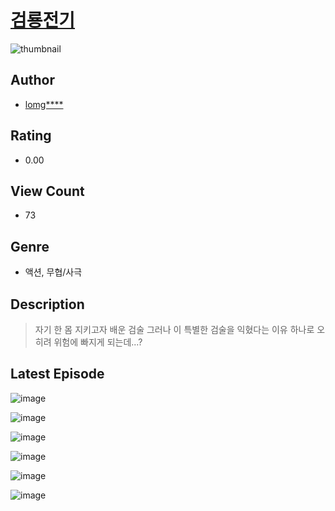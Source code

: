 # [검룡전기](https://comic.naver.com/bestChallenge/list?titleId=810461)
![thumbnail](https://image-comic.pstatic.net/user_contents_data/challenge_comic/2023/05/23/324447/upload_7075217919599338037_480x623.jpeg)

## Author
- [lomg****](https://comic.naver.com/artistTitle?id=324447)

## Rating
- 0.00

## View Count
- 73

## Genre
- 액션, 무협/사극

## Description
> 자기 한 몸 지키고자 배운 검술 그러나 이 특별한 검술을 익혔다는 이유 하나로 오히려 위험에 빠지게 되는데...?


## Latest Episode
![image](https://image-comic.pstatic.net/user_contents_data/challenge_comic/2023/05/23/324447/upload_3906934456432615777.jpeg)

![image](https://image-comic.pstatic.net/user_contents_data/challenge_comic/2023/05/23/324447/upload_3545512902706737251.jpeg)

![image](https://image-comic.pstatic.net/user_contents_data/challenge_comic/2023/05/23/324447/upload_3775481245047415140.jpeg)

![image](https://image-comic.pstatic.net/user_contents_data/challenge_comic/2023/05/23/324447/upload_4122816993246328678.jpeg)

![image](https://image-comic.pstatic.net/user_contents_data/challenge_comic/2023/05/23/324447/upload_7377518724476123494.jpeg)

![image](https://image-comic.pstatic.net/user_contents_data/challenge_comic/2023/05/23/324447/upload_3617905848545980979.jpeg)
